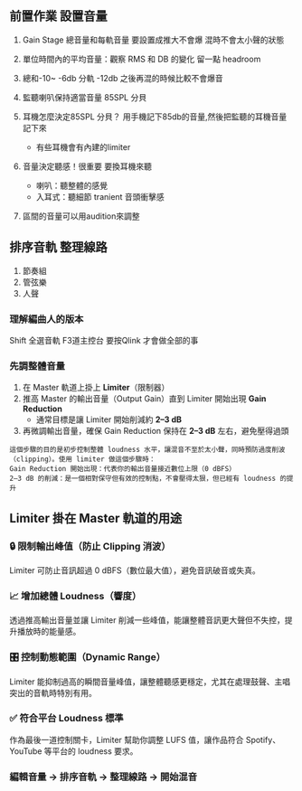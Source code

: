 
## 前置作業 設置音量

1. Gain Stage 總音量和每軌音量 要設置成推大不會爆 混時不會太小聲的狀態

2. 單位時間內的平均音量：觀察 RMS 和 DB 的變化 留一點 headroom

3. 總和-10~ -6db 分軌 -12db 之後再混的時候比較不會爆音

4. 監聽喇叭保持適當音量 85SPL 分貝

5. 耳機怎麼決定85SPL 分貝？ 用手機記下85db的音量,然後把監聽的耳機音量記下來
    - 有些耳機會有內建的limiter

6. 音量決定聽感！很重要 要換耳機來聽
   - 喇叭：聽整體的感覺
   - 入耳式：聽細節 tranient 音頭衝擊感

7. 區間的音量可以用audition來調整

## 排序音軌 整理線路

1. 節奏組
2. 管弦樂
3. 人聲

### 理解編曲人的版本

Shift 全選音軌 F3道主控台 要按Qlink 才會做全部的事

### 先調整體音量

1. 在 Master 軌道上掛上 **Limiter**（限制器）
2. 推高 Master 的輸出音量（Output Gain）直到 Limiter 開始出現 **Gain Reduction**
    - 通常目標是讓 Limiter 開始削減約 **2–3 dB**
3. 再微調輸出音量，確保 Gain Reduction 保持在 **2–3 dB** 左右，避免壓得過頭

```
這個步驟的目的是初步控制整體 loudness 水平，讓混音不至於太小聲，同時預防過度削波（clipping）。使用 limiter 做這個步驟時：
Gain Reduction 開始出現：代表你的輸出音量接近數位上限（0 dBFS）
2–3 dB 的削減：是一個相對保守但有效的控制點，不會壓得太狠，但已經有 loudness 的提升
```

## Limiter 掛在 Master 軌道的用途
### 🔒 限制輸出峰值（防止 Clipping 消波）
Limiter 可防止音訊超過 0 dBFS（數位最大值），避免音訊破音或失真。

### 📈 增加總體 Loudness（響度）
透過推高輸出音量並讓 Limiter 削減一些峰值，能讓整體音訊更大聲但不失控，提升播放時的能量感。

### 🎛️ 控制動態範圍（Dynamic Range）
Limiter 能抑制過高的瞬間音量峰值，讓整體聽感更穩定，尤其在處理鼓聲、主唱突出的音軌時特別有用。

### ✅ 符合平台 Loudness 標準
作為最後一道控制關卡，Limiter 幫助你調整 LUFS 值，讓作品符合 Spotify、YouTube 等平台的 loudness 要求。

### 編輯音量 -> 排序音軌 -> 整理線路 -> 開始混音
